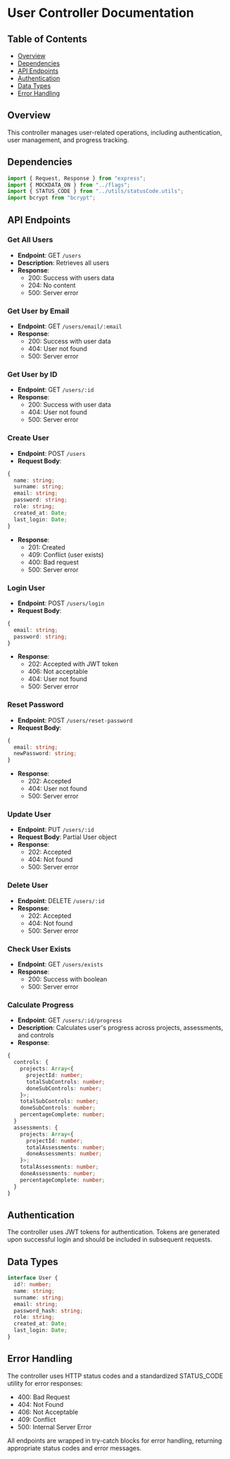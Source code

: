 # User Controller Documentation

## Table of Contents

- [Overview](#overview)
- [Dependencies](#dependencies)
- [API Endpoints](#api-endpoints)
- [Authentication](#authentication)
- [Data Types](#data-types)
- [Error Handling](#error-handling)

## Overview

This controller manages user-related operations, including authentication, user management, and progress tracking.

## Dependencies

```typescript
import { Request, Response } from "express";
import { MOCKDATA_ON } from "../flags";
import { STATUS_CODE } from "../utils/statusCode.utils";
import bcrypt from "bcrypt";
```

## API Endpoints

### Get All Users

- **Endpoint**: GET `/users`
- **Description**: Retrieves all users
- **Response**:
  - 200: Success with users data
  - 204: No content
  - 500: Server error

### Get User by Email

- **Endpoint**: GET `/users/email/:email`
- **Response**:
  - 200: Success with user data
  - 404: User not found
  - 500: Server error

### Get User by ID

- **Endpoint**: GET `/users/:id`
- **Response**:
  - 200: Success with user data
  - 404: User not found
  - 500: Server error

### Create User

- **Endpoint**: POST `/users`
- **Request Body**:

```typescript
{
  name: string;
  surname: string;
  email: string;
  password: string;
  role: string;
  created_at: Date;
  last_login: Date;
}
```

- **Response**:
  - 201: Created
  - 409: Conflict (user exists)
  - 400: Bad request
  - 500: Server error

### Login User

- **Endpoint**: POST `/users/login`
- **Request Body**:

```typescript
{
  email: string;
  password: string;
}
```

- **Response**:
  - 202: Accepted with JWT token
  - 406: Not acceptable
  - 404: User not found
  - 500: Server error

### Reset Password

- **Endpoint**: POST `/users/reset-password`
- **Request Body**:

```typescript
{
  email: string;
  newPassword: string;
}
```

- **Response**:
  - 202: Accepted
  - 404: User not found
  - 500: Server error

### Update User

- **Endpoint**: PUT `/users/:id`
- **Request Body**: Partial User object
- **Response**:
  - 202: Accepted
  - 404: Not found
  - 500: Server error

### Delete User

- **Endpoint**: DELETE `/users/:id`
- **Response**:
  - 202: Accepted
  - 404: Not found
  - 500: Server error

### Check User Exists

- **Endpoint**: GET `/users/exists`
- **Response**:
  - 200: Success with boolean
  - 500: Server error

### Calculate Progress

- **Endpoint**: GET `/users/:id/progress`
- **Description**: Calculates user's progress across projects, assessments, and controls
- **Response**:

```typescript
{
  controls: {
    projects: Array<{
      projectId: number;
      totalSubControls: number;
      doneSubControls: number;
    }>;
    totalSubControls: number;
    doneSubControls: number;
    percentageComplete: number;
  }
  assessments: {
    projects: Array<{
      projectId: number;
      totalAssessments: number;
      doneAssessments: number;
    }>;
    totalAssessments: number;
    doneAssessments: number;
    percentageComplete: number;
  }
}
```

## Authentication

The controller uses JWT tokens for authentication. Tokens are generated upon successful login and should be included in subsequent requests.

## Data Types

```typescript
interface User {
  id?: number;
  name: string;
  surname: string;
  email: string;
  password_hash: string;
  role: string;
  created_at: Date;
  last_login: Date;
}
```

## Error Handling

The controller uses HTTP status codes and a standardized STATUS_CODE utility for error responses:

- 400: Bad Request
- 404: Not Found
- 406: Not Acceptable
- 409: Conflict
- 500: Internal Server Error

All endpoints are wrapped in try-catch blocks for error handling, returning appropriate status codes and error messages.
